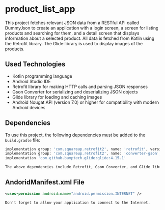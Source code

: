 # product_list_app

  This project fetches relevant JSON data from a RESTful API called DummyJson to create an application with a login screen, a screen for listing products and searching for them, and a detail screen that displays information about a selected product. All data is fetched from Kotlin using the Retrofit library. The Glide library is used to display images of the products.
  
## Used Technologies

- Kotlin programming language
- Android Studio IDE 
- Retrofit library for making HTTP calls and parsing JSON responses
- Gson Converter for serializing and deserializing JSON objects
- Glide library for loading and caching images
- Android Nougat API (version 7.0) or higher for compatibility with modern Android devices

## Dependencies

To use this project, the following dependencies must be added to the `build.gradle` file:

```gradle
implementation group: 'com.squareup.retrofit2', name: 'retrofit', version: '2.9.0'
implementation group: 'com.squareup.retrofit2', name: 'converter-gson', version: '2.9.0'
implementation 'com.github.bumptech.glide:glide:4.15.1'

The above dependencies include Retrofit, Gson Converter, and Glide libraries. You can add them by copying and pasting the above code to the dependencies block of your build.gradle file.
```

## AndoridManifest.xml File

```AndroidManifest.xml
<uses-permission android:name="android.permission.INTERNET" />

Don't forget to allow your application to connect to the Internet.

```

